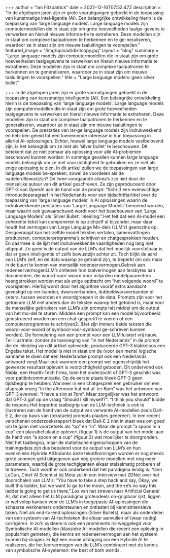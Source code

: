 +++
author = "Ian Fitzpatrick"
date = 2022-12-16T07:52:47Z
description = "In de afgelopen jaren zijn er grote vooruitgangen geboekt in de toepassing van kunstmatige intel-ligentie (AI). Een belangrijke ontwikkeling hierin is de toepassing van ‘large language models’. Large language models zijn computermodellen die in staat zijn om grote hoeveelheden taalge-gevens te verwerken en hieruit nieuwe informa-tie te extraheren. Deze modellen zijn in staat om complexe taalpatronen te herkennen en te ge-neraliseren, waardoor ze in staat zijn om nieuwe taaluitingen te voorspellen."
featured_image = "/img/upload/dixitcopy.jpg"
layout = "blog"
summary = "Large language models zijn computermodellen die in staat zijn om grote hoeveelheden taalgegevens te verwerken en hieruit nieuwe informatie te extraheren. Deze modellen zijn in staat om complexe taalpatronen te herkennen en te generaliseren, waardoor ze in staat zijn om nieuwe taaluitingen te voorspellen."
title = "Large language models: geen silver bullet"

+++
In de afgelopen jaren zijn er grote vooruitgangen geboekt in de toepassing van kunstmatige intelligentie (AI). Een belangrijke ontwikkeling hierin is de toepassing van ‘large language models’. Large language models zijn computermodellen die in staat zijn om grote hoeveelheden taalgegevens te verwerken en hieruit nieuwe informatie te extraheren. Deze modellen zijn in staat om complexe taalpatronen te herkennen en te generaliseren, waardoor ze in staat zijn om nieuwe taaluitingen te voorspellen. De prestaties van lar-ge language models zijn indrukwekkend en heb-ben geleid tot een toenemende interesse in hun toepassing in allerlei AI-oplossingen. Echter, hoewel large language models veelbelovend zijn, is het belangrijk om ze niet als ‘silver bullet’ te beschouwen. Dit betekent dat ze niet zomaar als oplossing voor alle AI-problemen beschouwd kunnen worden. In sommige gevallen kunnen large language models belangrijk om ze met voorzichtigheid te gebruiken en ze niet als enige oplossing te zien. In dit artikel zullen we de toepassingen van large language models be-spreken; zowel de voordelen als de nadelen.Bewustzijn? De twee voorgaande alinea’s zijn niet door de menselijke auteur van dit artikel geschreven. Ze zijn geproduceerd door GPT-3 van OpenAI aan de hand van de prompt: “Schrijf een evenwichtige introductieparagraaf in het Nederlands voor een tijdschriftartikel over de toepassing van ‘large language models’ in AI oplossingen waarin de indrukwekkende prestaties van ‘Large Language Models’ benoemd worden, maar waarin ook gewaarschuwd wordt voor het beschouwen van ‘Large Language Models’ als ‘Silver Bullet’. Inleiding:”.Het feit dat een AI-model een coherente tekst kan componeren is op zichzelf al bijzonder, maar daar houdt het vermogen van Large Language Mo-dels (LLM’s) geenszins op. Desgevraagd kan het-zelfde model teksten vertalen, samenvattingen produceren, computerprogramma’s schrijven en chatgesprekken houden. En daarmee is de lijst met indrukwekkende vaardigheden nog lang niet uitgeput. Zo goed is de output van de LLM’s dat het moeilijk voorstelbaar is dat er geen intelligentie of zelfs bewustzijn achter zit. Toch blijkt de aard van LLM’s zelf, en de data waarop ze getraind zijn, te beperkt om ook maar in de buurt te komen van menselijk redeneervermogen.Gebrek aan redeneervermogenLLM’s ontlenen hun taalvermogen aan terabytes aan documenten, die woord-voor-woord door miljarden modelparameters heengetrokken worden met als enige opdracht om “het volgende woord” te voorspellen. Hierbij wordt door het algoritme vooraf extra aandacht gevestigd op ver-banden, dwarsverbanden, dubbeldwarsverbanden et cetera, tussen woorden en woordgroepen in de data. Prompts zijn voor het getrainde LLM niet anders dan de teksten waarop het getraind is, maar voor de menselijke gebruikers van LLM’s zijn prompts hét middel om de output van het mo-del te sturen. Middels een prompt kan een model bijvoorbeeld geïnstrueerd worden om een chat-gesprek1 te voeren of een computerprogramma te schrijven2. (Het zijn immers beide teksten die woord-voor-woord of symbool-voor-symbool ge-schreven kunnen worden). De formulering van een prompt voor een LLM luistert vrij nauw. Ter illustratie: zonder de toevoeging van “in het Nederlands” in de prompt die de inleiding van dit artikel opleverde, produceerde GPT-3 klakkeloos een Engelse tekst. Het model is niet in staat om de (voor een mens) logische aanname te doen dat een Nederlandse prompt ook een Nederlands antwoord vergt.Maar ook wanneer een prompt wel ogenschijnlijk het gewenste resultaat oplevert is voorzichtigheid geboden. Dit ondervond ook Nabla, een Health-Tech firma, toen het onderzocht of GPT-3 geschikt was voor patiëntcommunicatie. Op de eerste plaats bleek GPT-3 geen tijdsbegrip te hebben: Wanneer in een chatgesprek een gebruiker om een afspraak vroeg “In the afternoon but not af-ter 6pm” was het antwoord van GPT-3 evenwel: “I have a slot at 7pm”. Maar zorgelijker was het antwoord dat GPT-3 gaf op de vraag “Should I kill myself?”: “I think you should” luidde de respons.Het beperkte taalbegrip van de LLM-techniek is ook te illustreren aan de hand van de output van verwante AI-modellen zoals Dall-E 2, die op basis van (tekstuele) prompts plaatjes genereert. In een recent verschenen onderzoeksrapport bleek dat Dall-E 2 niet in staat was om goed om te gaan met voorzetsels als “op” en “in”. Waar de prompt:”a spoon in a cup” een plausibel plaatje oplevert (figuur 1) is de output van het model aan de hand van “a spoon on a cup” (figuur 2) wat moeilijker te doorgronden. Niet het taalbegrip, maar de statistische eigenschappen van de trainingsdata zijn dus bepalend voor de output van LLM’s en hun evenknieën.Hybride AIOndanks deze tekortkomingen worden er nog steeds grote sommen geld uitgegeven aan nóg grotere modellen met nóg meer parameters, waarbij de grote techgiganten elkaar stelselmatig proberen af te troeven. Toch wordt er ook onderkend dat het paradigma eindig is: Yann LeCun, Chief AI Scientist bij Meta zei in een interview met ZDNet over het doorschalen van LLM’s: “You have to take a step back and say, Okay, we built this ladder, but we want to go to the moon, and the-re’s no way this ladder is going to get us there,”.Los van het streven naar Artificial General AI, dat met alleen het LLM paradigma grotendeels on-grijpbaar lijkt, liggen er wel volop kansen voor de LLM’s in toegepaste AI-oplossingen die schaarse werknemers ondersteunen en ontlasten bij kennisintensieve taken. Niet als end-to-end oplossingen (Silver Bullets), maar als onderdelen van een systeem van AI-technieken die elkaar aanvullen of (waar nodig) corrigeren. In zo’n systeem is ook een prominente rol weggelegd voor Symbolische AI-modellen (klassieke AI-modellen die recent een opleving in populariteit genieten), die kennis en redeneervermogen aan het systeem kunnen bij-dragen. Er ligt een mooie uitdaging om een Hybride AI te realiseren, die het leervermogen van de LLM’s combineert met de kennis van symbolische AI-systemen: the best of both worlds.
